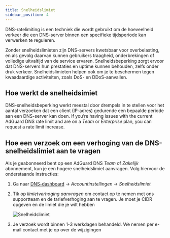 ```yaml
---
title: Snelheidslimiet
sidebar_position: 4
---
```


DNS-ratelimiting is een techniek die wordt gebruikt om de hoeveelheid verkeer die een DNS-server binnen een specifieke tijdsperiode kan verwerken te reguleren.

Zonder snelheidslimieten zijn DNS-servers kwetsbaar voor overbelasting, en als gevolg daarvan kunnen gebruikers traagheid, onderbrekingen of volledige uitvaltijd van de service ervaren. Snelheidsbeperking zorgt ervoor dat DNS-servers hun prestaties en uptime kunnen behouden, zelfs onder druk verkeer. Snelheidslimieten helpen ook om je te beschermen tegen kwaadaardige activiteiten, zoals DoS- en DDoS-aanvallen.

## Hoe werkt de snelheidsimiet

DNS-snelheidsbeperking werkt meestal door drempels in te stellen voor het aantal verzoeken dat een client (IP-adres) gedurende een bepaalde periode aan een DNS-server kan doen. If you’re having issues with the current AdGuard DNS rate limit and are on a _Team_ or _Enterprise_ plan, you can request a rate limit increase.

## Hoe een verzoek om een verhoging van de DNS-snelheidslimiet aan te vragen

Als je geabonneerd bent op een AdGuard DNS _Team_ of _Zakelijk_ abonnement, kun je een hogere snelheidslimiet aanvragen. Volg hiervoor de onderstaande instructies:

1. Ga naar [DNS-dashboard](https://adguard-dns.io/dashboard/) → _Accountinstellingen_ → _Snelheidslimiet_

2. Tik op _limietverhoging aanvragen_ om contact op te nemen met ons supportteam en de tariefverhoging aan te vragen. Je moet je CIDR opgeven en de limiet die je wilt hebben

     ![Snelheidslimiet](https://cdn.adtidy.org/content/kb/dns/private/rate_limit.png)

3. Je verzoek wordt binnen 1-3 werkdagen behandeld. We nemen per e-mail contact met je op over de wijzigingen
